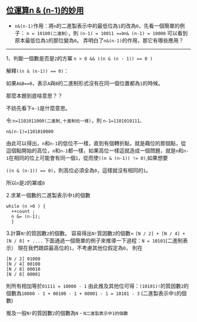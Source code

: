 ## [位運算n & (n-1)的妙用](https://blog.csdn.net/navyifanr/article/details/19496459)

  * ```n&(n-1)```作用：將```n```的二進製表示中的最低位為```1```的改為```0```，先看一個簡單的例子：
```n = 10100(二進制）```，則  ```(n-1) = 10011 ==》n& (n-1) = 10000```
可以看到原本最低位為```1```的那位變為```0```。
弄明白了```n&(n-1)```的作用，那它有哪些應用？

-------------------------------------------------- -------------------------------------------------- --


1、判斷一個數是否是```2```的方冪
```n > 0 && ((n & (n - 1)) == 0 )```

解釋```((n & (n-1)) == 0)```：

如果```A&B==0```，表示```A```與```B```的二進制形式沒有在同一個位置都為```1```的時候。

那麼本題到底啥意思？？

不妨先看下```n-1```是什麼意思。

   令:```n=1101011000(二進制,十進制也一樣)```，則 ```n-1=1101010111。```

```n&(n-1)=1101010000```

由此可以得出，```n```和```n-1```的低位不一樣，直到有個轉折點，就是藉位的那個點，從這個點開始的高位，```n```和```n-1```都一樣，如果高位一樣這就造成一個問題，就是```n```和```n-1```在相同的位上可能會有同一個```1```，從而使```((n & (n-1)) != 0)```,如果想要

```((n & (n-1)) == 0)```，則高位必須全為```0```，這樣就沒有相同的```1```。

所以```n```是```2```的冪或```0```

2.求某一個數的二進製表示中```1```的個數
```
while (n >0 ) {
  ++count ;
  n &= (n-1); 
  }
```




3.計算```N!```的質因數```2```的個數。
容易得出```N!```質因數```2```的個數= ```[N / 2] + [N / 4] + [N / 8] + ....```
下面通過一個簡單的例子來推導一下過程：```N = 10101```(二進制表示）
現在我們跟踪最高位的```1```，不考慮其他位假定為```0```，
則在
```
[N / 2] 01000
[N / 4] 00100
[N / 8] 00010
[N / 8] 00001
```
則所有相加等於```01111 = 10000 - 1```
  由此推及其他位可得：```(10101)!```的質因數```2```的個數為```10000 - 1 + 00100 - 1 + 00001 - 1 = 10101 - 3```  (二進製表示中```1```的個數)

推及一般```N!```的質因數```2```的個數為```N``` - ```N二進製表示中1的個數```
